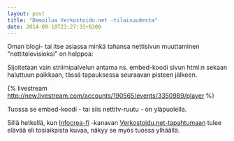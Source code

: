 ```yaml
---
layout: post
title: "Demoilua Verkostoidu.net -tilaisuudesta"
date: 2014-09-18T23:27:31+0300
---
```


Oman blogi- tai itse asiassa minkä tahansa nettisivun muuttaminen "nettitelevisioksi" on helppoa:
<!--more-->

Sijoitetaan vain striimipalvelun antama ns. embed-koodi sivun html:n sekaan haluttuun paikkaan, tässä tapauksessa seuraavan pisteen jälkeen.

{% livestream http://new.livestream.com/accounts/190565/events/3350989/player %}

Tuossa se embed-koodi - tai siis nettitv-ruutu - on yläpuolella.

Sillä hetkellä, kun [Infocrea-fi](https://new.livestream.com/Infocrea-fi) -kanavan [Verkostoidu.net-tapahtumaan](https://new.livestream.com/Infocrea-fi/verkostoidu-2014-09-19) tulee elävää eli tosiaikaista kuvaa, näkyy se myös tuossa ylhäällä.

